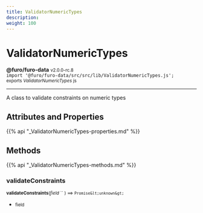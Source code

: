 ```yaml
---
title: ValidatorNumericTypes
description: 
weight: 100
---
```


# ValidatorNumericTypes

**@furo/furo-data** <small>v2.0.0-rc.8</small>
<br>`import '@furo/furo-data/src/src/lib/ValidatorNumericTypes.js';`<small>
<br>exports *ValidatorNumericTypes* js</small>


****

A class to validate constraints on numeric types

## Attributes and Properties
{{% api "_ValidatorNumericTypes-properties.md" %}}






## Methods
{{% api "_ValidatorNumericTypes-methods.md" %}}


### **validateConstraints**
<small>**validateConstraints**(*field* `` ) ⟹ `Promise&lt;unknown&gt;`</small>



- <small>field </small>
<br><br>
